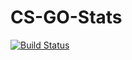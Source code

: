 # CS-GO-Stats
[![Build Status](https://travis-ci.org/alenl2/CS-GO-Stats.svg?branch=master)](https://travis-ci.org/alenl2/CS-GO-Stats)
